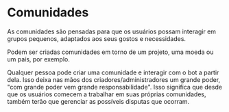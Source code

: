 # Comunidades

As comunidades são pensadas para que os usuários possam interagir em grupos pequenos, adaptados aos seus gostos e necessidades.

Podem ser criadas comunidades em torno de um projeto, uma moeda ou um país, por exemplo.

Qualquer pessoa pode criar uma comunidade e interagir com o bot a partir dela. Isso deixa nas mãos dos criadores/administradores um grande poder, "com grande poder vem grande responsabilidade". Isso significa que desde que os usuários comecem a trabalhar em suas próprias comunidades, também terão que gerenciar as possíveis disputas que ocorram.